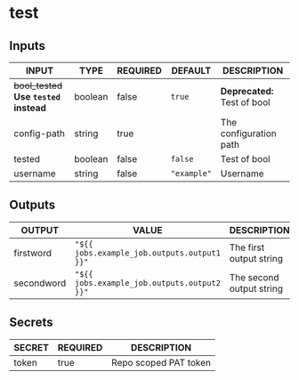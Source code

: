 # test

## Inputs

<!-- AUTO-DOC-INPUT:START - Do not remove or modify this section -->

|                     INPUT                     |  TYPE   | REQUIRED |   DEFAULT   |         DESCRIPTION          |
|-----------------------------------------------|---------|----------|-------------|------------------------------|
| ~~bool_tested~~ <br> **Use `tested` instead** | boolean |  false   |   `true`    | **Deprecated:** Test of bool |
|                  config-path                  | string  |   true   |             |    The configuration path    |
|                    tested                     | boolean |  false   |   `false`   |         Test of bool         |
|                   username                    | string  |  false   | `"example"` |           Username           |

<!-- AUTO-DOC-INPUT:END -->

## Outputs

<!-- AUTO-DOC-OUTPUT:START - Do not remove or modify this section -->

|   OUTPUT   |                    VALUE                    |       DESCRIPTION        |
|------------|---------------------------------------------|--------------------------|
| firstword  | `"${{ jobs.example_job.outputs.output1 }}"` | The first output string  |
| secondword | `"${{ jobs.example_job.outputs.output2 }}"` | The second output string |

<!-- AUTO-DOC-OUTPUT:END -->

## Secrets

<!-- AUTO-DOC-SECRETS:START - Do not remove or modify this section -->

| SECRET | REQUIRED |      DESCRIPTION      |
|--------|----------|-----------------------|
| token  |   true   | Repo scoped PAT token |

<!-- AUTO-DOC-SECRETS:END -->
